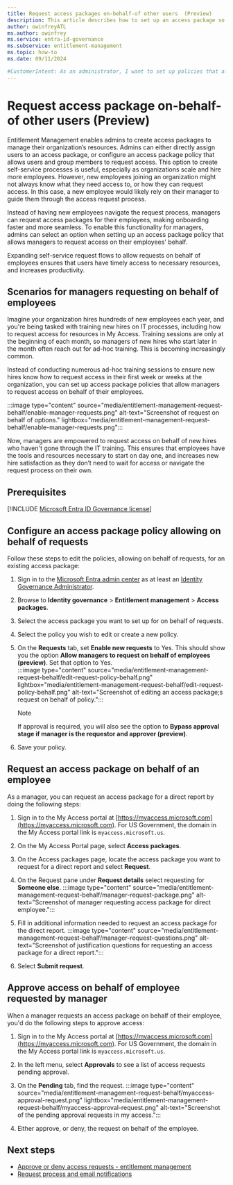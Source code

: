 ```yaml
---
title: Request access packages on-behalf-of other users  (Preview)
description: This article describes how to set up an access package so that managers can approve, or deny, requests for users reporting to them.
author: owinfreyATL
ms.author: owinfrey
ms.service: entra-id-governance
ms.subservice: entitlement-management
ms.topic: how-to 
ms.date: 09/11/2024

#CustomerIntent: As an administrator, I want to set up policies that allow managers to approve access package requests on behalf of their employees, and show show them how they would do act on these policies.
---
```



# Request access package on-behalf-of other users (Preview)

Entitlement Management enables admins to create access packages to manage their organization’s resources. Admins can either directly assign users to an access package, or configure an access package policy that allows users and group members to request access. This option to create self-service processes is useful, especially as organizations scale and hire more employees. However, new employees joining an organization might not always know what they need access to, or how they can request access. In this case, a new employee would likely rely on their manager to guide them through the access request process.

Instead of having new employees navigate the request process, managers can request access packages for their employees, making onboarding faster and more seamless. To enable this functionality for managers, admins can select an option when setting up an access package policy that allows managers to request access on their employees' behalf.

Expanding self-service request flows to allow requests on behalf of employees ensures that users have timely access to necessary resources, and increases productivity.


## Scenarios for managers requesting on behalf of employees

Imagine your organization hires hundreds of new employees each year, and you're being tasked with training new hires on IT processes, including how to request access for resources in My Access. Training sessions are only at the beginning of each month, so managers of new hires who start later in the month often reach out for ad-hoc training. This is becoming increasingly common.

Instead of conducting numerous ad-hoc training sessions to ensure new hires know how to request access in their first week or weeks at the organization, you can set up access package policies that allow managers to request access on behalf of their employees.

:::image type="content" source="media/entitlement-management-request-behalf/enable-manager-requests.png" alt-text="Screenshot of request on behalf of options." lightbox="media/entitlement-management-request-behalf/enable-manager-requests.png":::

Now, managers are empowered to request access on behalf of new hires who haven't gone through the IT training. This ensures that employees have the tools and resources necessary to start on day one, and increases new hire satisfaction as they don’t need to wait for access or navigate the request process on their own.

## Prerequisites

[!INCLUDE [Microsoft Entra ID Governance license](../includes/entra-entra-governance-license.md)]

## Configure an access package policy allowing on behalf of requests

Follow these steps to edit the policies, allowing on behalf of requests, for an existing access package:

1. Sign in to the [Microsoft Entra admin center](https://entra.microsoft.com) as at least an [Identity Governance Administrator](../identity/role-based-access-control/permissions-reference.md#identity-governance-administrator).

1. Browse to **Identity governance** > **Entitlement management** > **Access packages**. 

1. Select the access package you want to set up for on behalf of requests.  

1. Select the policy you wish to edit or create a new policy. 

1. On the **Requests** tab, set **Enable new requests** to Yes. This should show you the option **Allow managers to request on behalf of employees (preview)**. Set that option to Yes.  
    :::image type="content" source="media/entitlement-management-request-behalf/edit-request-policy-behalf.png" lightbox="media/entitlement-management-request-behalf/edit-request-policy-behalf.png" alt-text="Screenshot of editing an access package;s request on behalf of policy.":::
    > [!NOTE]
    > If approval is required, you will also see the option to **Bypass approval stage if manager is the requestor and approver (preview)**.
1. Save your policy. 

## Request an access package on behalf of an employee

As a manager, you can request an access package for a direct report by doing the following steps:

1. Sign in to the My Access portal at [https://myaccess.microsoft.com](https://myaccess.microsoft.com). For US Government, the domain in the My Access portal link is `myaccess.microsoft.us`.

1. On the My Access Portal page, select **Access packages**.

1. On the Access packages page, locate the access package you want to request for a direct report and select **Request**.
    
1. On the Request pane under **Request details** select requesting for **Someone else**.
    :::image type="content" source="media/entitlement-management-request-behalf/manager-request-package.png" alt-text="Screenshot of manager requesting access package for direct employee.":::
1. Fill in additional information needed to request an access package for the direct report.
    :::image type="content" source="media/entitlement-management-request-behalf/manager-request-questions.png" alt-text="Screenshot of justification questions for requesting an access package for a direct report.":::
1. Select **Submit request**.

## Approve access on behalf of employee requested by manager

When a manager requests an access package on behalf of their employee, you'd do the following steps to approve access:

1. Sign in to the My Access portal at [https://myaccess.microsoft.com](https://myaccess.microsoft.com). For US Government, the domain in the My Access portal link is `myaccess.microsoft.us`.

1. In the left menu, select **Approvals** to see a list of access requests pending approval.

1. On the **Pending** tab, find the request.
    :::image type="content" source="media/entitlement-management-request-behalf/myaccess-approval-request.png" lightbox="media/entitlement-management-request-behalf/myaccess-approval-request.png" alt-text="Screenshot of the pending approval requests in my access.":::

1. Either approve, or deny, the request on behalf of the employee.

## Next steps

- [Approve or deny access requests - entitlement management](entitlement-management-request-approve.md)
- [Request process and email notifications](entitlement-management-process.md)
